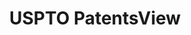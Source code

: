 ---
layout: default
bigquery: https://console.cloud.google.com/bigquery?p=patents-public-data&d=patentsview&page=dataset
citation: Attribution should be given to PatentsView for use, distribution, or derivative
  works.
code: https://github.com/CSSIP-AIR/PatentsView-Code-Snippets/
contributors: USPTO
cost: None
description: 'PatentsView includes US patent data including raw data (summaries, applications,
  pregrant applications), disambugations of inventors and assignees, and inventor
  gender estimates.  Also foreign priority data, # of figures and sheets, and government
  interest statements.'
documentation: https://patentsview.org/query/builder-faqs
last_edit: 04/08/2022, 03:07:02
location: https://patentsview.org/
maintained_by: USPTO
record_creation_timestamp: 12/2/2020 17:20:46
schema_fields:
- disamb_inventor_id_20180528
- rawinventor_id
- level_one
- disamb_assignee_id_20200929
- type
- subgroup
- uuid
- applicant_type
- classification_data_source
- mainclass_id
- state_fips
- length
- disamb_inventor_id_20171003
- city
- abstract
- field_title
- category
- contract_award_number
- section_id
- text
- status
- publication_number
- citation_id
- variety
- relkind
- disamb_inventor_id_20171226
- subgroup_id
- disamb_inventor_id_20170307
- organization
- num
- series_code
- reldocno
- disamb_inventor_id_20200929
- disamb_inventor_id_20191231
- application_id
- lawyer_id
- attribution_status
- term_disclaimer
- country
- withdrawn
- number
- rawassignee_id
- disamb_assignee_id_20190820
- kind
- disamb_assignee_id_20190312
- level_three
- term_extension
- field_id
- disamb_inventor_id_20201229
- longitude
- rel_id
- rule_47
- assignee_id
- symbol_position
- term_grant
- disamb_inventor_id_20170808
- exemplary
- subclass
- inventor_id
- category_id
- disamb_inventor_id_20190820
- ipc_class
- lname
- doc_type
- disamb_inventor_id_20190312
- sequence
- doctype
- gi_statement
- _102_date
- level_two
- name_first
- num_figures
- latlong
- id
- organization_id
- disamb_inventor_id_20200331
- disamb_assignee_id_20200331
- latitude
- disamb_inventor_id_20200630
- date
- dependent
- classification_value
- disamb_assignee_id_20191231
- name_last
- male
- rawlocation_id
- latin_name
- f102_date
- lapse_of_patent
- fname
- section
- name
- designation
- country_transformed
- sector_title
- ipc_version_indicator
- classification_status
- title
- filename
- disamb_inventor_id_20181127
- num_claims
- deceased
- _371_date
- subclass_id
- disamb_assignee_id_20181127
- subcategory_id
- subsection_id
- disamb_inventor_id_20191008
- state
- main_group
- group_id
- patent_id
- classification_level
- num_sheets
- male_flag
- disclaimer_date
- role
- group
- disamb_assignee_id_20191008
- location_id
- f371_date
- disamb_assignee_id_20200630
- county
- action_date
- county_fips
shortname: patentsview
tags:
- disambiguation
- United States
- gender
terms_of_use: Creative Commons Attribution 4.0 International License.
timeframe: 1963-1999
title: USPTO PatentsView
uuid: cf1780b1-e265-4e49-8d1d-83b9cfe0fd9a
---